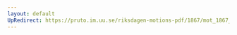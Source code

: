 ```yaml
---
layout: default
UpRedirect: https://pruto.im.uu.se/riksdagen-motions-pdf/1867/mot_1867__ak__199/mot_1867__ak__199-001.pdf
---
```

